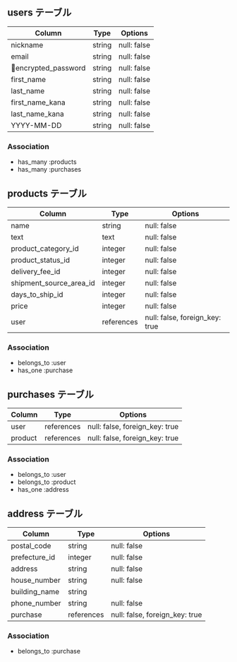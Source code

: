 
## users テーブル

| Column              | Type   | Options     |
| ------------------- | ------ | ----------- |
| nickname            | string | null: false |
| email               | string | null: false |
| encrypted_password  | string | null: false |
| first_name          | string | null: false |
| last_name           | string | null: false |
| first_name_kana     | string | null: false |
| last_name_kana      | string | null: false |
| YYYY-MM-DD          | string | null: false |


### Association

- has_many :products
- has_many :purchases


## products テーブル

| Column                  | Type       | Options                       |
| ----------------------  | ---------- | ----------------------------- |
| name                    | string     | null: false                   |
| text                    | text       | null: false                   |
| product_category_id     | integer    | null: false                   |
| product_status_id       | integer    | null: false                   |
| delivery_fee_id         | integer    | null: false                   |
| shipment_source_area_id | integer    | null: false                   |
| days_to_ship_id         | integer    | null: false                   |
| price                   | integer    | null: false                   |
| user                    | references | null: false, foreign_key: true|

### Association

- belongs_to :user
- has_one :purchase


## purchases テーブル

| Column      | Type         | Options                        |
| ----------- | ------------ | ------------------------------ |
| user        | references   | null: false, foreign_key: true |
| product     | references   | null: false, foreign_key: true |

### Association

- belongs_to :user
- belongs_to :product
- has_one :address

## address テーブル

| Column              | Type       | Options                        |
| ------------------  | ---------- | ------------------------------ |      
| postal_code         | string     | null: false                    |
| prefecture_id       | integer    | null: false                    |
| address             | string     | null: false                    |
| house_number        | string     | null: false                    |
| building_name       | string     |                                |
| phone_number        | string     | null: false                    |         
| purchase            | references | null: false, foreign_key: true |

### Association

- belongs_to :purchase